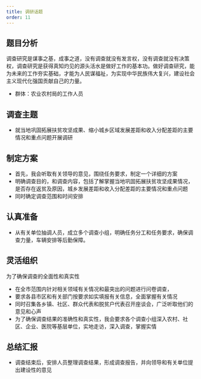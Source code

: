 ```yaml
---
title: 调研话题
order: 11
---
```


## 题目分析
调查研究是谋事之基，成事之道，没有调查就没有发言权，没有调查就没有决策权，调查研究是获得真知灼见的源头活水是做好工作的基本功。做好调查研究，能为未来的工作夯实基础，才能为人民谋福祉，为实现中华民族伟大复兴，建设社会主义现代化强国贡献自己的力量。
  - 群体：农业农村局的工作人员

## 调查主题

  - 就当地巩固拓展扶贫攻坚成果、缩小城乡区域发展差距和收入分配差距的主要情况和重点问题开展调研

## 制定方案

  - 首先，我会听取有关领导的意见，围绕任务要求，制定一个详细的方案
  - 明确调查目的，和调查内容，包括了解掌握当地巩固拓展扶贫攻坚成果情况，是否存在返贫及原因，城乡发展差距和收入分配差距的主要情况和重点问题
  - 同时确定调查范围和时间安排

## 认真准备

  - 从有关单位抽调人员，成立多个调查小组，明确任务分工和任务要求，确保调查力量，车辆安排等后勤保障。

## 灵活组织
为了确保调查的全面性和真实性
  - 在全市范围内针对相关领域有关情况和最突出的问题进行问卷调查，
  - 要求各县市区和有关部门按要求如实填报有关信息，全面掌握有关情况
  - 同时召集各乡镇、社区、群众代表和脱贫户代表召开座谈会，广泛听取他们的意见和心声
  - 为了确保调查结果的准确性和真实性，我会要求各个调查小组深入农村、社区、企业、医院等基层单位，实地走访，深入调查，掌握实情
## 总结汇报

  - 调查结束后，安排人员整理调查结果，形成调查报告，并向领导和有关单位提出建设性的意见

